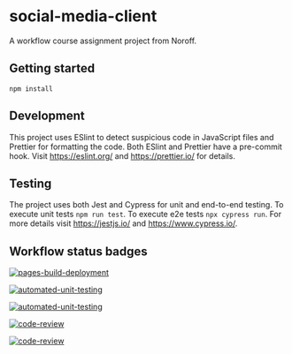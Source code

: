 # social-media-client

A workflow course assignment project from Noroff.

## Getting started

`npm install `

## Development

This project uses ESlint to detect suspicious code in JavaScript files and Prettier for formatting the code.
Both ESlint and Prettier have a pre-commit hook.
Visit https://eslint.org/ and https://prettier.io/ for details.

## Testing

The project uses both Jest and Cypress for unit and end-to-end testing.
To execute unit tests `npm run test`.
To execute e2e tests `npx cypress run`.
For more details visit https://jestjs.io/ and https://www.cypress.io/.

## Workflow status badges

[![pages-build-deployment](https://github.com/EkaterinaNattrass/social-media-client/actions/workflows/pages/pages-build-deployment/badge.svg)](https://github.com/EkaterinaNattrass/social-media-client/actions/workflows/pages/pages-build-deployment)

[![automated-unit-testing](https://github.com/EkaterinaNattrass/social-media-client/actions/workflows/main.yml/badge.svg)](https://github.com/EkaterinaNattrass/social-media-client/actions/workflows/main.yml)

[![automated-unit-testing](https://github.com/EkaterinaNattrass/social-media-client/actions/workflows/main.yml/badge.svg)](https://github.com/EkaterinaNattrass/social-media-client/actions/workflows/main.yml)

[![code-review](https://github.com/EkaterinaNattrass/social-media-client/actions/workflows/gpt.yml/badge.svg)](https://github.com/EkaterinaNattrass/social-media-client/actions/workflows/gpt.yml)

[![code-review](https://github.com/EkaterinaNattrass/social-media-client/actions/workflows/gpt.yml/badge.svg)](https://github.com/EkaterinaNattrass/social-media-client/actions/workflows/gpt.yml)
